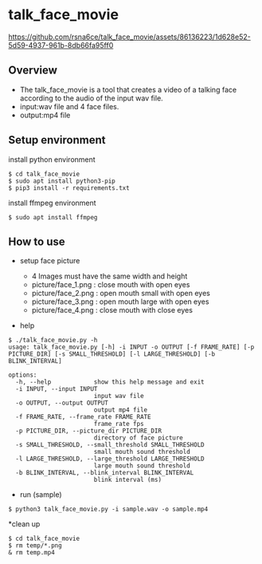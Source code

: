 # talk_face_movie

https://github.com/rsna6ce/talk_face_movie/assets/86136223/1d628e52-5d59-4937-961b-8db66fa95ff0

## Overview
* The talk_face_movie is a tool that creates a video of a talking face according to the audio of the input wav file.
* input:wav file and 4 face files.
* output:mp4 file

## Setup environment
install python environment
```
$ cd talk_face_movie
$ sudo apt install python3-pip
$ pip3 install -r requirements.txt
```

install ffmpeg environment
```
$ sudo apt install ffmpeg
```

## How to use
* setup face picture
    * 4 Images must have the same width and height
    * picture/face_1.png : close mouth with open eyes
    * picture/face_2.png : open mouth small with open eyes
    * picture/face_3.png : open mouth large with open eyes
    * picture/face_4.png : close mouth with close eyes

* help
```
$ ./talk_face_movie.py -h
usage: talk_face_movie.py [-h] -i INPUT -o OUTPUT [-f FRAME_RATE] [-p PICTURE_DIR] [-s SMALL_THRESHOLD] [-l LARGE_THRESHOLD] [-b BLINK_INTERVAL]

options:
  -h, --help            show this help message and exit
  -i INPUT, --input INPUT
                        input wav file
  -o OUTPUT, --output OUTPUT
                        output mp4 file
  -f FRAME_RATE, --frame_rate FRAME_RATE
                        frame_rate fps
  -p PICTURE_DIR, --picture_dir PICTURE_DIR
                        directory of face picture
  -s SMALL_THRESHOLD, --small_threshold SMALL_THRESHOLD
                        small mouth sound threshold
  -l LARGE_THRESHOLD, --large_threshold LARGE_THRESHOLD
                        large mouth sound threshold
  -b BLINK_INTERVAL, --blink_interval BLINK_INTERVAL
                        blink interval (ms)
```

* run (sample)
```
$ python3 talk_face_movie.py -i sample.wav -o sample.mp4
```

*clean up
```
$ cd talk_face_movie
$ rm temp/*.png
& rm temp.mp4
```
